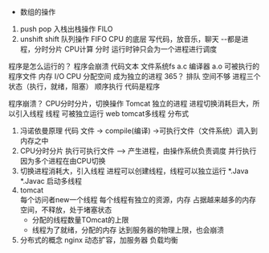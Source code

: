 - 数组的操作
 1. push pop 入栈出栈操作   FILO
 2. unshift shift 队列操作  FIFO
  CPU 的底层 
  写代码，放音乐，聊天
  --都是进程，分时分片
  CPU计算 分时 运行时钟只会为一个进程进行调度

  程序是怎么运行的？ 程序会崩溃
  代码文本 文件系统fs 
  a.c 编译器 a.o 可被执行的程序文件 
   内存 I/O
  CPU 分配空间 成为独立的进程
  365？
  排队 空间不够
  进程三个状态（执行，就绪，阻塞）
  顺序执行 
  代码是程序


  程序崩溃？
  CPU分时分片，切换操作
  Tomcat 独立的进程
  进程切换消耗巨大，所以引入线程
  线程 可被独立运行
  web tomcat多线程
  分布式
 
 1. 冯诺依曼原理
    代码 文件 -> compile(编译)  ->可执行文件（文件系统）调入到内存之中
2. CPU分时分片
   执行可执行文件 ——> 产生进程，由操作系统负责调度
   并行执行 因为多个进程在由CPU切换 
3. 切换进程消耗大，引入线程         进程可以创建线程，线程可以独立运行
   *.Java  *.Javac
   启动多线程 
4. tomcat     
   每个访问者new一个线程
   每个线程有独立的资源，内存
   占据越来越多的内存空间，不释放，处于堵塞状态
   - 分配的线程数量TOmcat的上限
   - 线程为了就绪，分配的内存 达到服务器的物理上限，也会崩溃
5. 分布式的概念
  nginx 动态扩容，加服务器 负载均衡